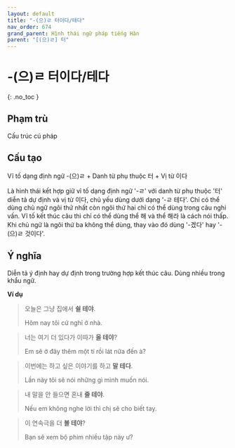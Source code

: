 ```yaml
---
layout: default
title: "-(으)ㄹ 터이다/테다"
nav_order: 674
grand_parent: Hình thái ngữ pháp tiếng Hàn
parent: "[(으)ㄹ] 터"
---
```


# -(으)ㄹ 터이다/테다
{: .no_toc }

## Phạm trù

Cấu trúc cú pháp

## Cấu tạo

Vĩ tố dạng định ngữ -(으)ㄹ + Danh từ phụ thuộc 터 + Vị từ 이다

Là hình thái kết hợp giữ vĩ tố dạng định ngữ '-ㄹ' với danh từ phụ thuộc '터' diễn tả dự định và vị từ 이다, chủ yếu dùng dưới dạng '-ㄹ 테다'. Chỉ có thể dùng chủ ngữ ngôi thứ nhất còn ngôi thứ hai chỉ có thể dùng trong câu nghi vấn. Vĩ tố kết thúc câu thì chỉ có thể dùng thể 해 và thể 해라 là cách nói thấp. Khi chủ ngữ là ngôi thứ ba không thể dùng, thay vào đó dùng '-겠다' hay '-(으)ㄹ 것이다'.

## Ý nghĩa

Diễn tả ý định hay dự định trong trường hợp kết thúc câu. Dùng nhiều trong khẩu ngữ.

**Ví dụ**

> 오늘은 그냥 집에서 **쉴 테야**.
>
> Hôm nay tôi cứ nghỉ ở nhà.

> 너는 여기 더 있다가 이따가 **올 테야**?
>
> Em sẽ ở đây thêm một tí rồi lát nữa đến à?

> 이번에는 하고 싶은 이야기를 하고 **말 테다**.
>
> Lần này tôi sẽ nói những gì mình muốn nói.

> 내 말을 안 들으면 혼내 **줄 테야**.
>
> Nếu em không nghe lời thì chị sẽ cho biết tay.

> 이 연속극을 더 **볼 테야**?
>
> Bạn sẽ xem bộ phim nhiều tập này ư?